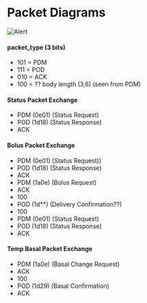 # Packet Diagrams
![Alert](https://rawgit.com/openaps/omnidocs/master/packets/status.svg)

#### packet_type (3 bits)

 * 101 = PDM
 * 111 = POD
 * 010 = ACK
 * 100 = ?? body length (3,6) (seen from PDM)

#### Status Packet Exchange 

 * PDM (0e01) (Status Request)
 * POD (1d18) (Status Response)
 * ACK

#### Bolus Packet Exchange

 * PDM (0e01) (Status Request))
 * POD (1d18) (Status Response)
 * ACK
 * PDM (1a0e) (Bolus Request)
 * ACK
 * 100
 * POD (1d**) (Delivery Confirmation??)
 * 100
 * PDM (0e01) (Status Request)
 * POD (1d18) (Status Response)
 * ACK

#### Temp Basal Packet Exchange

 * PDM (1a0e) (Basal Change Request)
 * ACK
 * 100
 * POD (1d29) (Basal Confirmation)
 * ACK
